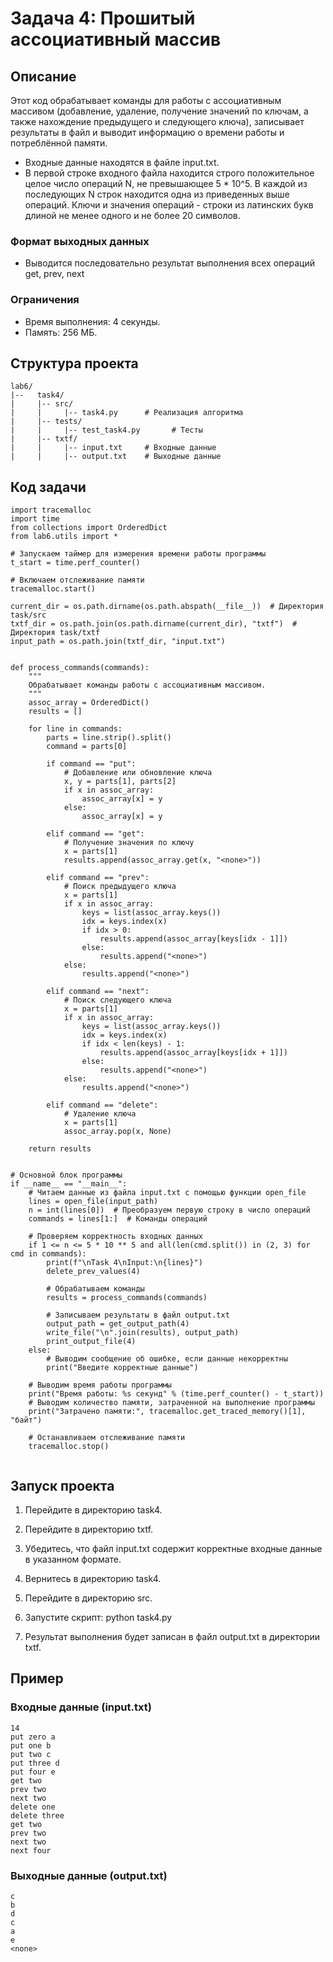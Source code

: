 # Задача 4: Прошитый ассоциативный массив

## Описание

Этот код обрабатывает команды для работы с ассоциативным массивом (добавление, удаление, получение значений по ключам, а также нахождение предыдущего и следующего ключа), записывает результаты в файл и выводит информацию о времени работы и потреблённой памяти.
- Входные данные находятся в файле input.txt.
- В первой строке входного файла находится строго положительное целое число операций N, не превышающее
5 * 10^5. В каждой из последующих N строк находится одна из приведенных
выше операций. Ключи и значения операций - строки из латинских букв
длиной не менее одного и не более 20 символов.

### Формат выходных данных
- Выводится последовательно результат выполнения всех операций get, prev, next

### Ограничения
- Время выполнения: 4 секунды.
- Память: 256 МБ.

## Структура проекта
```
lab6/
|--   task4/
|     |-- src/
|     |     |-- task4.py      # Реализация алгоритма
|     |-- tests/
|     |     |-- test_task4.py       # Тесты
|     |-- txtf/
|     |     |-- input.txt     # Входные данные
|     |     |-- output.txt    # Выходные данные
```
## Код задачи
```
import tracemalloc
import time
from collections import OrderedDict
from lab6.utils import *

# Запускаем таймер для измерения времени работы программы
t_start = time.perf_counter()

# Включаем отслеживание памяти
tracemalloc.start()

current_dir = os.path.dirname(os.path.abspath(__file__))  # Директория task/src
txtf_dir = os.path.join(os.path.dirname(current_dir), "txtf")  # Директория task/txtf
input_path = os.path.join(txtf_dir, "input.txt")


def process_commands(commands):
    """
    Обрабатывает команды работы с ассоциативным массивом.
    """
    assoc_array = OrderedDict()
    results = []

    for line in commands:
        parts = line.strip().split()
        command = parts[0]

        if command == "put":
            # Добавление или обновление ключа
            x, y = parts[1], parts[2]
            if x in assoc_array:
                assoc_array[x] = y
            else:
                assoc_array[x] = y

        elif command == "get":
            # Получение значения по ключу
            x = parts[1]
            results.append(assoc_array.get(x, "<none>"))

        elif command == "prev":
            # Поиск предыдущего ключа
            x = parts[1]
            if x in assoc_array:
                keys = list(assoc_array.keys())
                idx = keys.index(x)
                if idx > 0:
                    results.append(assoc_array[keys[idx - 1]])
                else:
                    results.append("<none>")
            else:
                results.append("<none>")

        elif command == "next":
            # Поиск следующего ключа
            x = parts[1]
            if x in assoc_array:
                keys = list(assoc_array.keys())
                idx = keys.index(x)
                if idx < len(keys) - 1:
                    results.append(assoc_array[keys[idx + 1]])
                else:
                    results.append("<none>")
            else:
                results.append("<none>")

        elif command == "delete":
            # Удаление ключа
            x = parts[1]
            assoc_array.pop(x, None)

    return results


# Основной блок программы
if __name__ == "__main__":
    # Читаем данные из файла input.txt с помощью функции open_file
    lines = open_file(input_path)
    n = int(lines[0])  # Преобразуем первую строку в число операций
    commands = lines[1:]  # Команды операций

    # Проверяем корректность входных данных
    if 1 <= n <= 5 * 10 ** 5 and all(len(cmd.split()) in (2, 3) for cmd in commands):
        print(f"\nTask 4\nInput:\n{lines}")
        delete_prev_values(4)

        # Обрабатываем команды
        results = process_commands(commands)

        # Записываем результаты в файл output.txt
        output_path = get_output_path(4)
        write_file("\n".join(results), output_path)
        print_output_file(4)
    else:
        # Выводим сообщение об ошибке, если данные некорректны
        print("Введите корректные данные")

    # Выводим время работы программы
    print("Время работы: %s секунд" % (time.perf_counter() - t_start))
    # Выводим количество памяти, затраченной на выполнение программы
    print("Затрачено памяти:", tracemalloc.get_traced_memory()[1], "байт")

    # Останавливаем отслеживание памяти
    tracemalloc.stop()


```
## Запуск проекта

1. Перейдите в директорию task4.
2. Перейдите в директорию txtf.
3. Убедитесь, что файл input.txt содержит корректные входные данные в указанном формате.
4. Вернитесь в директорию task4.
5. Перейдите в директорию src.
6. Запустите скрипт:
      python task4.py
   
7. Результат выполнения будет записан в файл output.txt в директории txtf.

## Пример

### Входные данные (input.txt)
```
14
put zero a
put one b
put two c
put three d
put four e
get two
prev two
next two
delete one
delete three
get two
prev two
next two
next four
```


### Выходные данные (output.txt)
```
c
b
d
c
a
e
<none>
```
